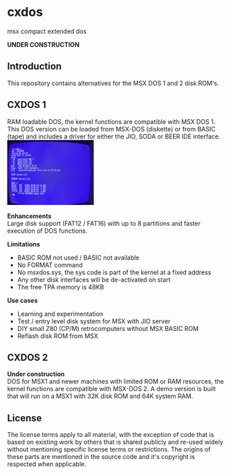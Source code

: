 ﻿# cxdos
msx compact extended dos

**UNDER CONSTRUCTION**

## Introduction

This repository contains alternatives for the MSX DOS 1 and 2 disk ROM's.

## CXDOS 1

RAM loadable DOS, the kernel functions are compatible with MSX DOS 1.  
This DOS version can be loaded from MSX-DOS (diskette) or from BASIC (tape) and includes a driver for either the JIO, SODA or BEER IDE interface.  
[![CXDOS 1 JIO](cxdos1/pictures/cxdos_1_jio_small.png)](cxdos1/pictures/cxdos_1_jio.png)
  
**Enhancements**  
Large disk support (FAT12 / FAT16) with up to 8 partitions and faster execution of DOS functions.
  
**Limitations**
- BASIC ROM not used / BASIC not available
- No FORMAT command
- No msxdos.sys, the sys code is part of the kernel at a fixed address
- Any other disk interfaces will be de-activated on start
- The free TPA memory is 48KB

**Use cases**
- Learning and experimentation
- Test / entry level disk system for MSX with JIO server 
- DIY small Z80 (CP/M) retrocomputers without MSX BASIC ROM
- Reflash disk ROM from MSX


## CXDOS 2

**Under construction**  
DOS for MSX1 and newer machines with limited ROM or RAM resources, the kernel functions are compatible with MSX-DOS 2.
A demo version is built that will run on a MSX1 with 32K disk ROM and 64K system RAM.

## License
The license terms apply to all material, with the exception of code that is based on existing work by others that is shared publicly and re-used widely without mentioning specific license terms or restrictions. The origins of these parts are mentioned in the source code and it's copyright is respected when applicable.


